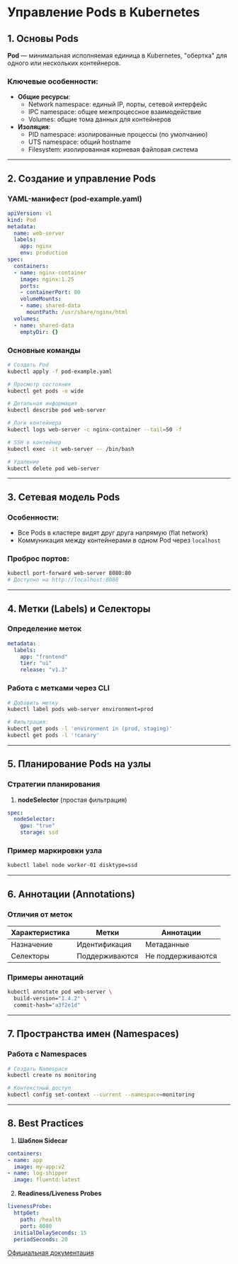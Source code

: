 # Управление Pods в Kubernetes

## 1. Основы Pods
**Pod** — минимальная исполняемая единица в Kubernetes, "обертка" для одного или нескольких контейнеров.

### Ключевые особенности:
- **Общие ресурсы**:
  - Network namespace: единый IP, порты, сетевой интерфейс
  - IPC namespace: общее межпроцессное взаимодействие
  - Volumes: общие тома данных для контейнеров
- **Изоляция**:
  - PID namespace: изолированные процессы (по умолчанию)
  - UTS namespace: общий hostname
  - Filesystem: изолированная корневая файловая система

---

## 2. Создание и управление Pods

### YAML-манифест (pod-example.yaml)
```yaml
apiVersion: v1
kind: Pod
metadata:
  name: web-server
  labels:
    app: nginx
    env: production
spec:
  containers:
  - name: nginx-container
    image: nginx:1.25
    ports:
    - containerPort: 80
    volumeMounts:
    - name: shared-data
      mountPath: /usr/share/nginx/html
  volumes:
  - name: shared-data
    emptyDir: {}
```

### Основные команды
```bash
# Создать Pod
kubectl apply -f pod-example.yaml

# Просмотр состояния
kubectl get pods -o wide

# Детальная информация
kubectl describe pod web-server

# Логи контейнера
kubectl logs web-server -c nginx-container --tail=50 -f

# SSH в контейнер
kubectl exec -it web-server -- /bin/bash

# Удаление
kubectl delete pod web-server
```

---

## 3. Сетевая модель Pods
### Особенности:
- Все Pods в кластере видят друг друга напрямую (flat network)
- Коммуникация между контейнерами в одном Pod через `localhost`

### Проброс портов:
```bash
kubectl port-forward web-server 8080:80
# Доступно на http://localhost:8080
```

---

## 4. Метки (Labels) и Селекторы
### Определение меток
```yaml
metadata:
  labels:
    app: "frontend"
    tier: "ui"
    release: "v1.3"
```

### Работа с метками через CLI
```bash
# Добавить метку
kubectl label pods web-server environment=prod

# Фильтрация:
kubectl get pods -l 'environment in (prod, staging)'
kubectl get pods -l '!canary'
```

---

## 5. Планирование Pods на узлы
### Стратегии планирования
1. **nodeSelector** (простая фильтрация)
```yaml
spec:
  nodeSelector:
    gpu: "true"
    storage: ssd
```

### Пример маркировки узла
```bash
kubectl label node worker-01 disktype=ssd
```

---

## 6. Аннотации (Annotations)
### Отличия от меток
| Характеристика       | Метки                 | Аннотации            |
|----------------------|-----------------------|----------------------|
| Назначение           | Идентификация         | Метаданные           |
| Селекторы            | Поддерживаются       | Не поддерживаются    |

### Примеры аннотаций
```bash
kubectl annotate pod web-server \
  build-version="1.4.2" \
  commit-hash="a3f2e1d"
```

---

## 7. Пространства имен (Namespaces)
### Работа с Namespaces
```bash
# Создать Namespace
kubectl create ns monitoring

# Контекстный доступ
kubectl config set-context --current --namespace=monitoring
```

---

## 8. Best Practices
1. **Шаблон Sidecar**
```yaml
containers:
- name: app
  image: my-app:v2
- name: log-shipper
  image: fluentd:latest
```

2. **Readiness/Liveness Probes**
```yaml
livenessProbe:
  httpGet:
    path: /health
    port: 8080
  initialDelaySeconds: 15
  periodSeconds: 20
```

[Официальная документация](https://kubernetes.io/docs/concepts/workloads/pods/)